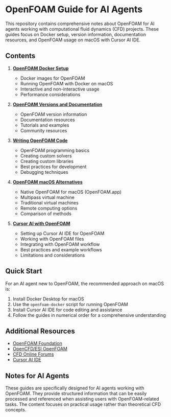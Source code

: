 # OpenFOAM Guide for AI Agents

This repository contains comprehensive notes about OpenFOAM for AI agents working with computational fluid dynamics (CFD) projects. These guides focus on Docker setup, version information, documentation resources, and OpenFOAM usage on macOS with Cursor AI IDE.

## Contents

1. [**OpenFOAM Docker Setup**](01_openfoam_docker_setup.md)
   - Docker images for OpenFOAM
   - Running OpenFOAM with Docker on macOS
   - Interactive and non-interactive usage
   - Performance considerations

2. [**OpenFOAM Versions and Documentation**](02_openfoam_versions_documentation.md)
   - OpenFOAM version information
   - Documentation resources
   - Tutorials and examples
   - Community resources

3. [**Writing OpenFOAM Code**](03_writing_openfoam_code.md)
   - OpenFOAM programming basics
   - Creating custom solvers
   - Creating custom libraries
   - Best practices for development
   - Debugging techniques

4. [**OpenFOAM macOS Alternatives**](04_openfoam_macos_alternatives.md)
   - Native OpenFOAM for macOS (OpenFOAM.app)
   - Multipass virtual machine
   - Traditional virtual machines
   - Remote computing options
   - Comparison of methods

5. [**Cursor AI with OpenFOAM**](05_cursor_ai_with_openfoam.md)
   - Setting up Cursor AI IDE for OpenFOAM
   - Working with OpenFOAM files
   - Integrating with OpenFOAM workflow
   - Best practices and example workflows
   - Limitations and considerations

## Quick Start

For an AI agent new to OpenFOAM, the recommended approach on macOS is:

1. Install Docker Desktop for macOS
2. Use the `openfoam-docker` script for running OpenFOAM
3. Install Cursor AI IDE for code editing and assistance
4. Follow the guides in numerical order for a comprehensive understanding

## Additional Resources

- [OpenFOAM Foundation](https://openfoam.org/)
- [OpenCFD/ESI OpenFOAM](https://www.openfoam.com/)
- [CFD Online Forums](https://www.cfd-online.com/Forums/openfoam/)
- [Cursor AI IDE](https://www.cursor.com/)

## Notes for AI Agents

These guides are specifically designed for AI agents working with OpenFOAM. They provide structured information that can be easily processed and referenced when assisting users with OpenFOAM-related tasks. The content focuses on practical usage rather than theoretical CFD concepts.

